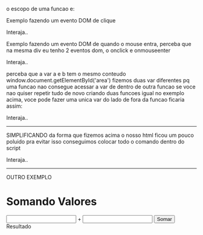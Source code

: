 o escopo de uma funcao e:

<script>
function acao(parametro) {
    bloco de codigo
}
</script>

Exemplo fazendo um evento DOM de clique
<body>
    <div id="area" onclick="clicar()"> <!--quando eu clicar na minha div-->
        Interaja..
    </div>
<script>
    function clicar(){ //
        var a = window.document.getElementById('area') //vou criar um objeto chamado a, que faz a ligacao do objeto a com o elemento id 'area'
        a.innerText = 'Clicou!' //e esse objeto chamado a vai mudar o conteudo de dentro da div para clicou
    }
</script>
</body>

Exemplo fazendo um evento DOM de quando o mouse entra, perceba que na mesma div eu tenho 2 eventos dom, o onclick e onmouseenter
<body>
    <div id="area" onclick="clicar()" onmouseenter="entrar()"> <!--quando eu entrar com o mouse e clicar na minha div-->
        Interaja..
    </div>
<script>
    function clicar(){ //
        var a = window.document.getElementById('area') 
        a.innerText = 'Clicou!' 
    }
    function entrar(){
        var b = window.document.getElementById('area') //vou criar um objeto chamado b, que faz a ligacao do objeto b com o elemento id 'area'
        b.innerText = 'Entrou!' //e esse objeto chamado b vai mudar o conteudo de dentro da div para entrou
    }
</script>
</body>

perceba que a var a e b tem o mesmo conteudo window.document.getElementById('area')
fizemos duas var diferentes pq uma funcao nao consegue acessar a var de dentro de outra funcao
se voce nao quiser repetir tudo de novo criando duas funcoes igual no exemplo acima, voce pode fazer uma unica var do lado de fora da funcao
ficaria assim:

<body>
    <div id="area" onclick="clicar()" onmouseenter="entrar()" onmouseout="sair()">
        Interaja..
    </div>
<script>
    var a = window.document.getElementById('area') //coloquei o objeto do lado de fora das funcoes pra ficar global
    function clicar(){ // 
        a.innerText = 'Clicou!' 
        a.style.background = 'red'
    }
    function entrar(){
        a.innerText = 'Entrou!' 
    }
    function sair(){
        a.innerText = 'Saiu!' //criei mais uma funcao que serve ao tirar o mouse de cima da div
        a.style.background = 'green'
    }
</script>
</body>

__________________________________________________________________
SIMPLIFICANDO
da forma que fizemos acima o nosso html ficou um pouco poluido
pra evitar isso conseguimos colocar todo o comando dentro do script

<body>
    <div id="area">
        Interaja..
    </div>
<script>
    var a = window.document.getElementById('area') //coloquei o objeto do lado de fora das funcoes pra ficar global
    a.addEventListener('click', clicar) //criei um eventlistener pra cada acao que vai acontecer com aquela div do html
    a.addEventListener('mouseenter', entrar)
    a.addEventListener('mouseout', sair)
    function clicar(){ // 
        a.innerText = 'Clicou!' 
        a.style.background = 'red'
    }
    function entrar(){
        a.innerText = 'Entrou!' 
    }
    function sair(){
        a.innerText = 'Saiu!'
        a.style.background = 'green'
    }
</script>
</body>

__________________________________________________________________________
OUTRO EXEMPLO

<body>
    <h1>Somando Valores</h1>
    <input type="number" name="txtn1" id="txtn1"> +
    <input type="number" name="txtn2" id="txtn2">
    <input type="button" value="Somar" onclick="somar()">
    <div id="res">Resultado</div>
    <script>
        function somar(){ //abaixo uso o getelement e o queryselector, ambos tem o memso efeito, coloquei os dois diferentes pra exemplo
            var tn1 = window.document.getElementById('txtn1') //fiz a ligacao do objeto com o input txtn1
            var tn2 = window.document.querySelector('input#txtn2') //fiz a mesma coisa da linha anterior, mas ligando ao txtn2
            var res = window.document.getElementById('res') //fiz a ligacao da div de id res com a var res
            var n1 = Number(tn1.value) /*tn1.value significa que peguei o valor de dentro do tn1. A pessoa vai digitar numero, porem vem em string, preciso converter pra numero, por isso criei outra variavel */
            var n2 = Number(tn2.value) //a pessoa vai digitar numero, porem vem em string, preciso converter pra numero, por isso criei outra variavel
            var s = n1 + n2
            res.innerHTML = `A soma entre ${n1} e ${n2} e igual a ${s}` //mudei o conteudo de dentro da div res pra soma que esta dentro da variavel s
        }
    </script>
</body>